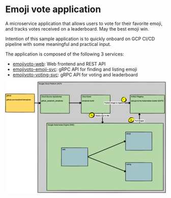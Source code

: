 # Emoji vote application

A microservice application that allows users to vote for their favorite emoji,
and tracks votes received on a leaderboard. May the best emoji win.

Intention of this sample application is to quickly onboard on GCP CI/CD pipeline with some meaningful and practical
input.
 
The application is composed of the following 3 services:

* [emojivoto-web](emojivoto-web/): Web frontend and REST API
* [emojivoto-emoji-svc](emojivoto-emoji-svc/): gRPC API for finding and listing emoji
* [emojivoto-voting-svc](emojivoto-voting-svc/): gRPC API for voting and leaderboard

![Emojivote Topology](assets/emojivote-topology.png "Emojivote Topology")